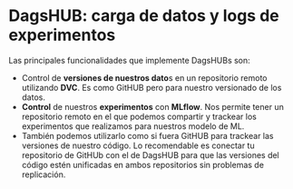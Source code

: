 # DagsHUB: carga de datos y logs de experimentos
Las principales funcionalidades que implemente DagsHUBs son:
- Control de **versiones de nuestros dato**s en un repositorio remoto utilizando **DVC**. Es como GitHUB pero para nuestro versionado de los datos.
- **Control** de nuestros **experimentos** con **MLflow**. Nos permite tener un repositorio remoto en el que podemos compartir y trackear los experimentos que realizamos para nuestros modelo de ML.
- También podemos utilizarlo como si fuera GitHUB para trackear las versiones de nuestro código. Lo recomendable es conectar tu repositorio de GitHUb con el de DagsHUB para que las versiones del código estén unificadas en ambos repositorios sin problemas de replicación.